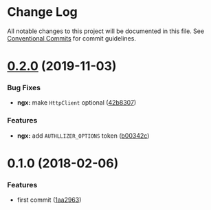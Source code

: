 # Change Log

All notable changes to this project will be documented in this file.
See [Conventional Commits](https://conventionalcommits.org) for commit guidelines.

# [0.2.0](https://github.com/yisraelx/authllizer/compare/v0.1.0...v0.2.0) (2019-11-03)


### Bug Fixes

* **ngx:** make `HttpClient` optional ([42b8307](https://github.com/yisraelx/authllizer/commit/42b83074100b8beac26699c0574e87f143f8e8cc))


### Features

* **ngx:** add `AUTHLLIZER_OPTIONS` token ([b00342c](https://github.com/yisraelx/authllizer/commit/b00342ce2f2a96b708915c6e25c47aabc195b656))





<a name="0.1.0"></a>
# 0.1.0 (2018-02-06)


### Features

* first commit ([1aa2963](https://github.com/yisraelx/authllizer/commit/1aa2963))
